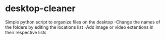 # desktop-cleaner
Simple python script to organize files on the desktop
-Change the names of the folders by editing the locations list
-Add image or video extentions in their respective lists
